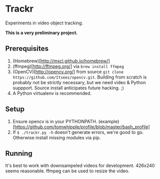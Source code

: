 Trackr
======

Experiments in video object tracking. 

**This is a very preliminary project.**

Prerequisites
-------------

1. (Homebrew)[http://mxcl.github.io/homebrew/]
2. (ffmpeg)[http://ffmpeg.org/]  via `brew install ffmpeg`
3. (OpenCV)[http://opencv.org/]  from source `git clone https://github.com/Itseez/opencv.git`. Building from scratch is probably not be strictly necessary, but we need video & Python suppport. Source install anticipates future hacking. ;)
4. A Python virtualenv is recommended.

Setup
-----

1. Ensure opencv is in your PYTHONPATH.  (example)[https://github.com/tomwhipple/profile/blob/master/bash_profile]
2. If `$ ./trackr.py -h` doesn't generate errors, we're good to go. Otherwise install missing modules via pip.

Running
-------

It's best to work with downsampeled videos for development. 426x240 seems reasonable. ffmpeg can be used to resize the video.

